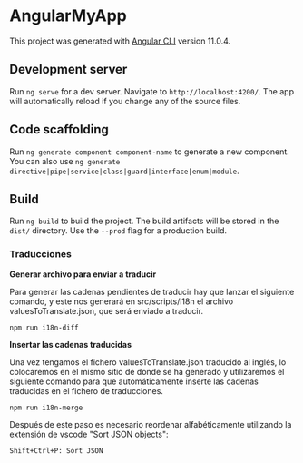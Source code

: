# AngularMyApp

This project was generated with [Angular CLI](https://github.com/angular/angular-cli) version 11.0.4.

## Development server

Run `ng serve` for a dev server. Navigate to `http://localhost:4200/`. The app will automatically reload if you change any of the source files.

## Code scaffolding

Run `ng generate component component-name` to generate a new component. You can also use `ng generate directive|pipe|service|class|guard|interface|enum|module`.

## Build

Run `ng build` to build the project. The build artifacts will be stored in the `dist/` directory. Use the `--prod` flag for a production build.

### Traducciones

**Generar archivo para enviar a traducir**

Para generar las cadenas pendientes de traducir hay que lanzar el siguiente comando, y este nos generará en src/scripts/i18n el archivo valuesToTranslate.json, que será enviado a traducir.
```
npm run i18n-diff
```

**Insertar las cadenas traducidas**

Una vez tengamos el fichero valuesToTranslate.json traducido al inglés, lo colocaremos en el mismo sitio de donde se ha generado y utilizaremos el siguiente comando para que automáticamente inserte las cadenas traducidas en el fichero de traducciones.
```
npm run i18n-merge
```

Después de este paso es necesario reordenar alfabéticamente utilizando la extensión de vscode "Sort JSON objects":
```
Shift+Ctrl+P: Sort JSON
```